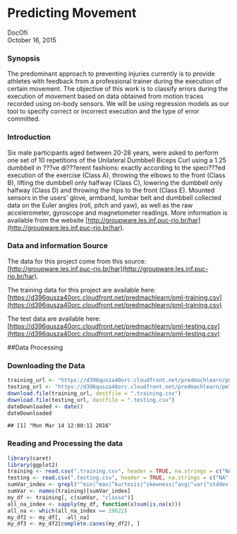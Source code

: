 # Predicting Movement
DocOfi  
October 16, 2015  




### Synopsis
The predominant approach to preventing injuries currently is to provide athletes with feedback from a professional trainer during the execution of certain movement. The objective of this work is to classify errors during the execution of movement based on data obtained from motion traces recorded using on-body sensors.  We will be using regression models as our tool to specify correct or incorrect execution and the type of error committed.

### Introduction 
Six male participants aged between 20-28 years, were asked to perform one set of 10 repetitions of the Unilateral Dumbbell Biceps Curl using a 1.25 dumbbell in ???ve di???erent fashions: exactly according to the speci???ed execution of the exercise (Class A), throwing the elbows to the front (Class B), lifting the dumbbell only halfway (Class C), lowering the dumbbell only halfway (Class D) and throwing the hips to the front (Class E).  Mounted sensors in the users' glove, armband, lumbar belt and dumbbell collected data  on the Euler angles (roll, pitch and yaw), as well as the raw accelerometer, gyroscope and magnetometer readings.  More information is available from the website [http://groupware.les.inf.puc-rio.br/har](http://groupware.les.inf.puc-rio.br/har).

### Data and information Source
The data for this project come from this source: [http://groupware.les.inf.puc-rio.br/har](http://groupware.les.inf.puc-rio.br/har).

The training data for this project are available here: [https://d396qusza40orc.cloudfront.net/predmachlearn/pml-training.csv](https://d396qusza40orc.cloudfront.net/predmachlearn/pml-training.csv) 

The test data are available here:
[https://d396qusza40orc.cloudfront.net/predmachlearn/pml-testing.csv](https://d396qusza40orc.cloudfront.net/predmachlearn/pml-testing.csv)

##Data Processing

### Downloading the Data

```r
training_url <- "https://d396qusza40orc.cloudfront.net/predmachlearn/pml-training.csv"
testing_url <- "https://d396qusza40orc.cloudfront.net/predmachlearn/pml-testing.csv"
download.file(training_url, destfile = ".training.csv")
download.file(testing_url, destfile = ".testing.csv")
dateDownloaded <- date()
dateDownloaded
```

```
## [1] "Mon Mar 14 12:00:11 2016"
```

### Reading and Processing the data 

```r
library(caret)
library(ggplot2)
training <- read.csv(".training.csv", header = TRUE, na.strings = c("NA", "#DIV/0!", ""), stringsAsFactors = FALSE)
testing <- read.csv(".testing.csv", header = TRUE, na.strings = c("NA", "#DIV/0!", ""), stringsAsFactors = FALSE)
sumVar_index <- grepl("^min|^max|^kurtosis|^skewness|^avg|^var|^stddev|^amplitude|^total", names(training))
sumVar <- names(training)[sumVar_index]
my_df <- training[, c(sumVar, "classe")]
all_na_index <- sapply(my_df, function(x)sum(is.na(x)))
all_na <- which(all_na_index == 19622)
my_df2 <- my_df[, -all_na]
my_df3 <- my_df2[complete.cases(my_df2), ]
```





